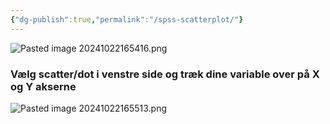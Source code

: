 ```yaml
---
{"dg-publish":true,"permalink":"/spss-scatterplot/"}
---
```



![Pasted image 20241022165416.png](/img/user/attachments/Pasted%20image%2020241022165416.png)

### Vælg scatter/dot i venstre side og træk dine variable over på X og Y akserne
![Pasted image 20241022165513.png](/img/user/attachments/Pasted%20image%2020241022165513.png)